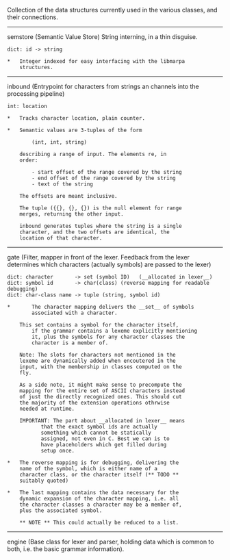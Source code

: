 Collection of the data structures currently used in the various
classes, and their connections.


_______________________________________________________________________________
semstore	(Semantic Value Store)
		String interning, in a thin disguise.

	dict: id -> string

	*	Integer indexed for easy interfacing with the libmarpa
	   	structures.

_______________________________________________________________________________
inbound		(Entrypoint for characters from strings an channels
	  	 into the processing pipeline)

	int: location

	*	Tracks character location, plain counter.

	*	Semantic values are 3-tuples of the form

			(int, int, string)

		describing a range of input. The elements re, in
		order:

	    	- start offset of the range covered by the string
	    	- end offset of the range covered by the string
	    	- text of the string

		The offsets are meant inclusive.

		The tuple ({{}, {}, {}) is the null element for range
		merges, returning the other input.

		inbound generates tuples where the string is a single
		character, and the two offsets are identical, the
		location of that character.

_______________________________________________________________________________
gate		(Filter, mapper in front of the lexer. Feedback from
		the lexer determines which characters (actually
		symbols) are passed to the lexer)

	dict: character       -> set (symbol ID)   (__allocated in lexer__)
	dict: symbol id	      -> char(class) (reverse mapping for readable debugging)
	dict: char-class name -> tuple (string, symbol id)

	*      	The character mapping delivers the __set__ of symbols
	      	associated with a character.

		This set contains a symbol for the character itself,
	      	if the grammar contains a lexeme explicitly mentioning
	      	it, plus the symbols for any character classes the
	      	character is a member of.

		Note: The slots for characters not mentioned in the
		lexeme are dynamically added when encoutered in the
		input, with the membership in classes computed on the
		fly.

		As a side note, it might make sense to precompute the
		mapping for the entire set of ASCII characters instead
		of just the directly recognized ones. This should cut
		the majority of the extension operations othrwise
		needed at runtime.

		IMPORTANT: The part about __allocated in lexer__ means
			   that the exact symbol ids are actually
			   something which cannot be statically
			   assigned, not even in C. Best we can is to
			   have placeholders which get filled during
			   setup once.

	*	The reverse mapping is for debugging, delivering the
		name of the symbol, which is either name of a
		character class, or the character itself (** TODO **
		suitably quoted)

	*	The last mapping contains the data necessary for the
		dynamic expansion of the character mapping, i.e. all
		the character classes a character may be a member of,
		plus the associated symbol.

		** NOTE ** This could actually be reduced to a list.

_______________________________________________________________________________
engine		(Base class for lexer and parser, holding data which
		is common to both, i.e. the basic grammar
		information).
